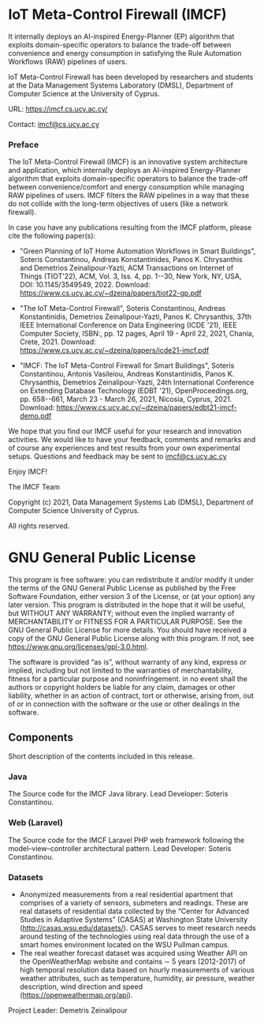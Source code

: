 # IoT Meta-Control Firewall (IMCF)

It internally deploys an AI-inspired Energy-Planner (EP) algorithm that exploits domain-specific operators to balance the trade-off between convenience and energy consumption in
satisfying the Rule Automation Workflows (RAW) pipelines of users. 

IoT Meta-Control Firewall has been developed by researchers and students at the Data Management Systems Laboratory (DMSL), Department of Computer Science at the University of Cyprus.

URL: https://imcf.cs.ucy.ac.cy/

Contact: imcf@cs.ucy.ac.cy

### Preface
The IoT Meta-Control Firewall (IMCF) is an innovative system architecture and application, which internally deploys an AI-inspired Energy-Planner algorithm that exploits domain-specific operators to balance the trade-off between convenience/comfort and energy consumption while managing RAW pipelines of users. IMCF filters the RAW pipelines in a way that these do not collide with the long-term objectives of users (like a network firewall).

In case you have any publications resulting from the IMCF platform, please cite the following paper(s):

- "Green Planning of IoT Home Automation Workflows in Smart Buildings", Soteris Constantinou, Andreas Konstantinides, Panos K. Chrysanthis and Demetrios Zeinalipour-Yazti, ACM Transactions on Internet of Things (TIOT'22), ACM, Vol. 3, Iss. 4, pp. 1--30, New York, NY, USA, DOI: 10.1145/3549549, 2022. Download: https://www.cs.ucy.ac.cy/~dzeina/papers/tiot22-gp.pdf

- "The IoT Meta-Control Firewall", Soteris Constantinou, Andreas Konstantinidis, Demetrios Zeinalipour-Yazti, Panos K. Chrysanthis, 37th IEEE International Conference on Data Engineering (ICDE '21), IEEE Computer Society, ISBN:, pp. 12 pages, April 19 - April 22, 2021, Chania, Crete, 2021. Download: https://www.cs.ucy.ac.cy/~dzeina/papers/icde21-imcf.pdf

- "IMCF: The IoT Meta-Control Firewall for Smart Buildings", Soteris Constantinou, Antonis Vasileiou, Andreas Konstantinidis, Panos K. Chrysanthis, Demetrios Zeinalipour-Yazti, 24th International Conference on Extending Database Technology (EDBT '21), OpenProceedings.org, pp. 658--661, March 23 - March 26, 2021, Nicosia, Cyprus, 2021. Download: https://www.cs.ucy.ac.cy/~dzeina/papers/edbt21-imcf-demo.pdf

We hope that you find our IMCF useful for your research and innovation activities.  We would like to have your feedback, comments and remarks and of course any experiences and test results from your own experimental setups. Questions and feedback may be sent to imcf@cs.ucy.ac.cy

Enjoy IMCF!

The IMCF Team 

Copyright (c) 2021, Data Management Systems Lab (DMSL), Department of Computer Science
University of Cyprus.

All rights reserved.

# GNU General Public License

This program is free software: you can redistribute it and/or modify it under the terms of the GNU General Public License as published by the Free Software Foundation, either version 3 of the License, or (at your option) any later version. This program is distributed in the hope that it will be useful, but WITHOUT ANY WARRANTY; without even the implied warranty of MERCHANTABILITY or FITNESS FOR A PARTICULAR PURPOSE.  See the GNU General Public License for more details. You should have received a copy of the GNU General Public License along with this program.  If not, see https://www.gnu.org/licenses/gpl-3.0.html.

The software is provided “as is”, without warranty of any kind, express or implied, including but not limited to the warranties of merchantability, fitness for a particular purpose and noninfringement. in no event shall the authors or copyright holders be liable for any claim, damages or other liability, whether in an action of contract, tort or otherwise, arising from, out of or in connection with the software or the use or other dealings in the software.


## Components 

Short description of the contents included in this release.

### Java
The Source code for the IMCF Java library. Lead Developer: Soteris Constantinou. 

### Web (Laravel)
The Source code for the IMCF Laravel PHP web framework following the
model–view–controller architectural pattern. Lead Developer: Soteris Constantinou. 

### Datasets
- Anonymized measurements from a real residential apartment that comprises of a variety of sensors, submeters and readings. These
are real datasets of residential data collected by the “Center for Advanced Studies in Adaptive Systems” (CASAS) at Washington State University (http://casas.wsu.edu/datasets/). CASAS serves to meet research needs around testing of the technologies using real data through the use of a smart
homes environment located on the WSU Pullman campus.
- The real weather forecast dataset was acquired using Weather API on the OpenWeatherMap website and contains ∼ 5 years (2012-2017) of high temporal resolution data based on hourly measurements of various weather attributes, such as temperature, humidity, air pressure, weather description, wind direction and speed (https://openweathermap.org/api).


Project Leader: Demetris Zeinalipour

